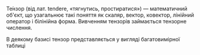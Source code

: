 Те́нзор (від лат. tendere, «тягнутись, простиратися») — математичний об'єкт, що узагальнює такі
 поняття як скаляр, вектор, ковектор, лінійний оператор і білінійна форма. 
 Вивченням тензорів займається тензорне числення.

В деякому базисі тензор представляється у вигляді багатовимірної таблиці 
